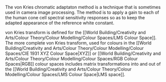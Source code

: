 The von Kries chromatic adaptaton method is a technique that is sometimes used in camera image processing. The method is to apply a gain to each of the human cone cell spectral sensitivity responses so as to keep the adapted appearance of the reference white constant.

von Kries transform is defined for the [[World Building/Creativity and Arts/Colour Theory/Colour Modelling/Colour Spaces/LMS Colour Space]].
The more complete von Kries transform, used for colours in the [[World Building/Creativity and Arts/Colour Theory/Colour Modelling/Colour Spaces/CIE 1931 XYZ Colour Space|XYZ]] or [[World Building/Creativity and Arts/Colour Theory/Colour Modelling/Colour Spaces/RGB Colour Spaces|RGB]] colour spaces includes matrix transformations into and out of the [[World Building/Creativity and Arts/Colour Theory/Colour Modelling/Colour Spaces/LMS Colour Space|LMS space]].